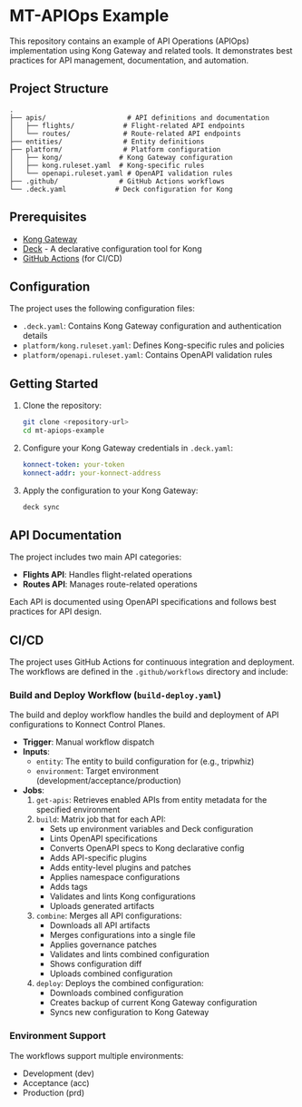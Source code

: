 # MT-APIOps Example

This repository contains an example of API Operations (APIOps) implementation using Kong Gateway and related tools. It demonstrates best practices for API management, documentation, and automation.

## Project Structure

```
.
├── apis/                    # API definitions and documentation
│   ├── flights/            # Flight-related API endpoints
│   └── routes/             # Route-related API endpoints
├── entities/               # Entity definitions
├── platform/               # Platform configuration
│   ├── kong/              # Kong Gateway configuration
│   ├── kong.ruleset.yaml  # Kong-specific rules
│   └── openapi.ruleset.yaml # OpenAPI validation rules
├── .github/               # GitHub Actions workflows
└── .deck.yaml            # Deck configuration for Kong
```

## Prerequisites

- [Kong Gateway](https://konghq.com/kong/)
- [Deck](https://github.com/Kong/deck) - A declarative configuration tool for Kong
- [GitHub Actions](https://github.com/features/actions) (for CI/CD)

## Configuration

The project uses the following configuration files:

- `.deck.yaml`: Contains Kong Gateway configuration and authentication details
- `platform/kong.ruleset.yaml`: Defines Kong-specific rules and policies
- `platform/openapi.ruleset.yaml`: Contains OpenAPI validation rules

## Getting Started

1. Clone the repository:
   ```bash
   git clone <repository-url>
   cd mt-apiops-example
   ```

2. Configure your Kong Gateway credentials in `.deck.yaml`:
   ```yaml
   konnect-token: your-token
   konnect-addr: your-konnect-address
   ```

3. Apply the configuration to your Kong Gateway:
   ```bash
   deck sync
   ```

## API Documentation

The project includes two main API categories:

- **Flights API**: Handles flight-related operations
- **Routes API**: Manages route-related operations

Each API is documented using OpenAPI specifications and follows best practices for API design.

## CI/CD

The project uses GitHub Actions for continuous integration and deployment. The workflows are defined in the `.github/workflows` directory and include:

### Build and Deploy Workflow (`build-deploy.yaml`)
The build and deploy workflow handles the build and deployment of API configurations to Konnect Control Planes.

- **Trigger**: Manual workflow dispatch
- **Inputs**:
  - `entity`: The entity to build configuration for (e.g., tripwhiz)
  - `environment`: Target environment (development/acceptance/production)
- **Jobs**:
  1. `get-apis`: Retrieves enabled APIs from entity metadata for the specified environment
  2. `build`: Matrix job that for each API:
     - Sets up environment variables and Deck configuration
     - Lints OpenAPI specifications
     - Converts OpenAPI specs to Kong declarative config
     - Adds API-specific plugins
     - Adds entity-level plugins and patches
     - Applies namespace configurations
     - Adds tags
     - Validates and lints Kong configurations
     - Uploads generated artifacts
  3. `combine`: Merges all API configurations:
     - Downloads all API artifacts
     - Merges configurations into a single file
     - Applies governance patches
     - Validates and lints combined configuration
     - Shows configuration diff
     - Uploads combined configuration
  4. `deploy`: Deploys the combined configuration:
     - Downloads combined configuration
     - Creates backup of current Kong Gateway configuration
     - Syncs new configuration to Kong Gateway

### Environment Support
The workflows support multiple environments:
- Development (dev)
- Acceptance (acc)
- Production (prd)